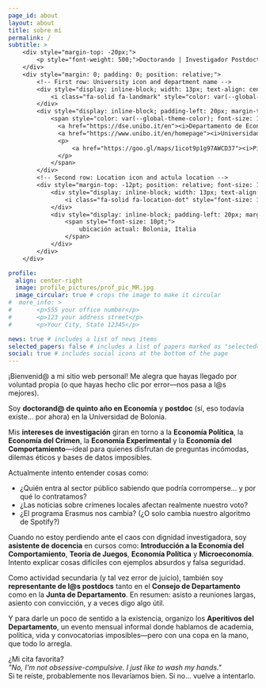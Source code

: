 ```yaml
---
page_id: about
layout: about
title: sobre mí
permalink: /
subtitle: >
    <div style="margin-top: -20px;">
        <p style="font-weight: 500;">Doctorando | Investigador Postdoctoral | Asistente&nbsp;de&nbsp;Docencia</p>
    </div>
    <div style="margin: 0; padding: 0; position: relative;">
        <!-- First row: University icon and department name -->
        <div style="display: inline-block; width: 13px; text-align: center; position: absolute; top: 0; margin-top: -10pt; line-height: 14pt;">
            <i class="fa-solid fa-landmark" style="color: var(--global-theme-color); font-size: 10pt;"></i>
        </div>
        <div style="display: inline-block; padding-left: 20px; margin-top: -10pt; line-height: 14pt;">
            <span style="color: var(--global-theme-color); font-size: 10pt;">
              <a href="https://dse.unibo.it/en"><i>Departamento de Economía,</i></a>
              <a href="https://www.unibo.it/en/homepage"><i>Universidad&nbsp;de&nbsp;Bolonia</i></a>
              <p>
                  <a href="https://goo.gl/maps/1icot9p1g97AWCD37"><i>Piazza Scaravilli 2, 40126, Bologna</i></a>
              </p>
            </span>
        </div>
        <!-- Second row: Location icon and actula location -->
        <div style="margin-top: -12pt; position: relative; font-size: 10pt; margin-bottom: 15px; line-height: 14pt;">
            <div style="display: inline-block; width: 13px; text-align: center; position: absolute; top: 0; line-height: 14pt;">
                <i class="fa-solid fa-location-dot" style="font-size: 10pt;"></i>
            </div>
            <div style="display: inline-block; padding-left: 20px; margin-top: -12pt; line-height: 14pt;">
                <span style="font-size: 10pt;">
                    ubicación actual: Bolonia, Italia
                </span>
            </div>
        </div>
    </div>

profile:
  align: center-right
  image: profile_pictures/prof_pic_MR.jpg
  image_circular: true # crops the image to make it circular
#  more_info: >
#       <p>555 your office number</p>
#       <p>123 your address street</p>
#       <p>Your City, State 12345</p>

news: true # includes a list of news items
selected_papers: false # includes a list of papers marked as "selected={true}"
social: true # includes social icons at the bottom of the page
---
```


¡Bienvenid@ a mi sitio web personal! Me alegra que hayas llegado por voluntad propia (o que hayas hecho clic por error—nos pasa a l@s mejores).

Soy <b style="color: $white-color;">doctorand@ de quinto año en Economía</b> y <b style="color: $white-color;">postdoc</b> (sí, eso todavía existe… por ahora) en la Universidad de Bolonia.

Mis <b style="color: $white-color;">intereses de investigación</b> giran en torno a la <b style="color: $white-color;">Economía Política</b>, la <b style="color: $white-color;">Economía del Crimen</b>, la <b style="color: $white-color;">Economía Experimental</b> y la <b style="color: $white-color;">Economía del Comportamiento</b>—ideal para quienes disfrutan de preguntas incómodas, dilemas éticos y bases de datos imposibles.

Actualmente intento entender cosas como:
<ul>
  <li>¿Quién entra al sector público sabiendo que podría corromperse… y por qué lo contratamos?</li>
  <li>¿Las noticias sobre crímenes locales afectan realmente nuestro voto?</li>
  <li>¿El programa Erasmus nos cambia? (¿O solo cambia nuestro algoritmo de Spotify?)</li>
</ul>

Cuando no estoy perdiendo ante el caos con dignidad investigadora, soy <b style="color: $white-color;">asistente de docencia</b> en cursos como: <b style="color: $white-color;">Introducción a la Economía del Comportamiento</b>, <b style="color: $white-color;">Teoría de Juegos</b>, <b style="color: $white-color;">Economía Política</b> y <b style="color: $white-color;">Microeconomía</b>.  
Intento explicar cosas difíciles con ejemplos absurdos y falsa seguridad.

Como actividad secundaria (y tal vez error de juicio), también soy <b style="color: $white-color;">representante de l@s postdocs</b> tanto en el <b style="color: $white-color;">Consejo de Departamento</b> como en la <b style="color: $white-color;">Junta de Departamento</b>. En resumen: asisto a reuniones largas, asiento con convicción, y a veces digo algo útil.

Y para darle un poco de sentido a la existencia, organizo los <b style="color: $white-color;">Aperitivos del Departamento</b>, un evento mensual informal donde hablamos de academia, política, vida y convocatorias imposibles—pero con una copa en la mano, que todo lo arregla.

¿Mi cita favorita?  
<i>"No, I'm not obsessive-compulsive. I just like to wash my hands."</i>  
Si te reíste, probablemente nos llevaríamos bien. Si no… vuelve a intentarlo.
